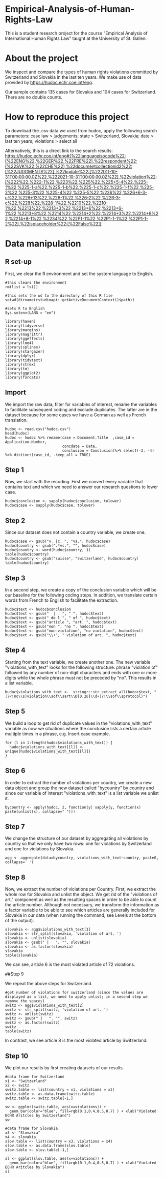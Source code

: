 # Empirical-Analysis-of-Human-Rights-Law
This is a student research project for the course "Empirical Analysis of International Human Rights Law" taught at the University of St. Gallen.

# About the project
We inspect and compare the types of human rights violations committed by Switzerland and Slovakia in the last ten years. We make use of data provided by https://hudoc.echr.coe.int/eng.

Our sample contains 135 cases for Slovakia and 104 cases for Switzerland. There are no double counts.

# How to reproduce this project
To download the .csv data we used from hudoc, apply the following search parameters: case law > judgements; state > Switzerland, Slovakia; date > last ten years; violations > select all

Alternatively, this is a direct link to the search results: https://hudoc.echr.coe.int/eng#{%22languageisocode%22:[%22ENG%22,%22GER%22,%22FRE%22],%22respondent%22:[%22SVK%22,%22CHE%22],%22documentcollectionid2%22:[%22JUDGMENTS%22],%22kpdate%22:[%222011-10-31T00:00:00.0Z%22,%222021-10-31T00:00:00.0Z%22],%22violation%22:[%222%22,%222-1%22,%223%22,%225%22,%225+5-4%22,%225-1%22,%225-1-a%22,%225-1-b%22,%225-1-c%22,%225-1-f%22,%225-2%22,%225-3%22,%225-4%22,%225-5%22,%226%22,%226+6-3-c%22,%226+13%22,%226-1%22,%226-2%22,%226-3-c%22,%228%22,%228-1%22,%2210%22,%2210-1%22,%2213%22,%2213+3%22,%2213+6%22,%2213+6-1%22,%2213+8%22,%2214%22,%2214+2%22,%2214+3%22,%2214+8%22,%2214+8-1%22,%2234%22,%22P1-1%22,%22P1-1-1%22,%22P1-1-2%22],%22isplaceholder%22:[%22False%22]}

# Data manipulation
## R set-up
First, we clear the R environment and set the system language to English.
```{r}
#this clears the environment
rm(list = ls())

#this sets the wd to the directory of this R file
setwd(dirname(rstudioapi::getActiveDocumentContext()$path))

#sets R to English
Sys.setenv(LANG = "en")
```


```{r setup, include=FALSE}
library(haven)
library(tidyverse)
library(margins)
library(magrittr)
library(ggeffects)
library(lme4)
library(splines)
library(stargazer)
library(dplyr)
library(tidytext)
library(strex)
library(tm)
library(ggplot2)
library(forcats)
```

## Import

We import the raw data, filter for variables of interest, rename the variables to facilitate subsequent coding and exclude duplicates. The latter are in the dataset because for some cases we have a German as well as French translation. 
```{r}
hudoc <- read.csv("hudoc.csv")
head(hudoc)
hudoc <- hudoc %>% rename(case = Document.Title  ,case_id = Application.Number, 
                          concdate = Date, 
                          conclusion = Conclusion)%>% select(-3, -4) %>% distinct(case_id, .keep_all = TRUE)
```

## Step 1
Now, we start with the recoding. First we convert every variable that contains text and which we need to answer our research questions to lower case. 
```{r}
hudoc$conclusion <- sapply(hudoc$conclusion, tolower)
hudoc$case <- sapply(hudoc$case, tolower)
```

## Step 2
Since our dataset does not contain a country variable, we create one.
```{r}
hudoc$case <- gsub("v. |c. ", "vs.", hudoc$case)
hudoc$country <- gsub(".*vs.", "", hudoc$case)
hudoc$country <- word(hudoc$country, 1)
table(hudoc$country)
hudoc$country <- gsub("suisse", "switzerland", hudoc$country)
table(hudoc$country)
```

## Step 3
In a second step, we create a copy of the conclusion variable which will be our baseline for the following coding steps. In addition, we translate certain words from French to English to facilitate the extraction. 
```{r}
hudoc$text <- hudoc$conclusion
hudoc$text <- gsub("  |   ", " ", hudoc$text)
hudoc$text <- gsub(" de l'", " of ", hudoc$text)
hudoc$text <- gsub("article ", "art. ", hudoc$text)
hudoc$text <- gsub("non ", "no ", hudoc$text)
hudoc$text <- gsub("non-violation", "no violation", hudoc$text)
hudoc$text <- gsub("\\+", " violation of art. ", hudoc$text)
```

## Step 4
Starting from the text variable, we create another one. The new variable "violations_with_text" looks for the following structure: phrase "violation of" followed by any number of non-digit characters and ends with one or more digits while the whole phrase must not be preceded by "no". This results in a list variable.
```{r}
hudoc$violations_with_text <-  stringr::str_extract_all(hudoc$text, "(?<!no\\s)violation\\sof\\sart\\D{0,20}\\d+(?!\\sof\\sprotocol)") 
```

## Step 5
We build a loop to get rid of duplicate values in the "violations_with_text" variable as now we situations where the conclusion lists a certain article multiple times in a phrase, e.g. Insert case example.
```{r}
for (l in 1:length(hudoc$violations_with_text)) {
  hudoc$violations_with_text[[l]] <- unique(hudoc$violations_with_text[[l]])
}
```

## Step 6
In order to extract the number of violations per country, we create a new data object and group the new dataset called "bycountry" by country and since our variable of interest "violations_with_text" is a list variable we unlist it.
```{r}
bycountry <- apply(hudoc, 2, function(y) sapply(y, function(x) paste(unlist(x), collapse=" ")))
```

## Step 7

We change the structure of our dataset by aggregating all violations by country so that we only have two rows: one for violations by Switzerland and one for violations by Slovakia. 
```{r}
agg <- aggregate(data=bycountry, violations_with_text~country, paste0, collapse=' ')
```

## Step 8

Now, we extract the number of violations per Country. First, we extract the whole row for Slovakia and unlist the object. We get rid of the "violations of art." component as well as the resulting spaces in order to be able to count the article number. Although not necessary, we transform the information as a factor variable to be able to see which articles are generally included for Slovakia in our data (when running the command, see Levels at the bottom of the output).
```{r}
slovakia <- agg$violations_with_text[1]
slovakia <- str_split(slovakia, 'violation of art. ')
slovakia <- unlist(slovakia)
slovakia <- gsub(" |   ", "", slovakia)
slovakia <- as.factor(slovakia)
slovakia
table(slovakia)
```
We can see, article 6 is the most violated article of 72 violations.

##Step 9

We repeat the above steps for Switzerland. 
```{r}
#get number of violations for switzerland (since the values are displayed as a list, we need to apply unlist; in a second step we remove the spaces)
switz <- agg$violations_with_text[2]
switz <- str_split(switz, 'violation of art. ')
switz <- unlist(switz)
switz <- gsub(" |   ", "", switz)
switz <- as.factor(switz)
switz
table(switz)
```
In contrast, we see article 8 is the most violated article by Switzerland.


## Step 10

We plot our results by first creating datasets of our results.

```{r}
#data frame for Switzerland
x1 <- "Switzerland"
x2 <- switz
switz.table <- list(country = x1, violations = x2)
switz.table <- as.data.frame(switz.table)
switz.table <- switz.table[-1,] 

sw <- ggplot(switz.table, aes(x=violations)) +
  geom_bar(color="blue", fill=rgb(0.1,0.4,0.5,0.7) ) + xlab("Violated ECHR Aritcles by Switzerland")
sw

#data frame for Slovakia
x3 <- "Slovakia"
x4 <- slovakia
slov.table <- list(country = x3, violations = x4)
slov.table <- as.data.frame(slov.table)
slov.table <- slov.table[-1,] 

sl <- ggplot(slov.table, aes(x=violations)) +
  geom_bar(color="blue", fill=rgb(0.1,0.4,0.5,0.7) ) + xlab("Violated ECHR Aritcles by Slovakia")
sl

